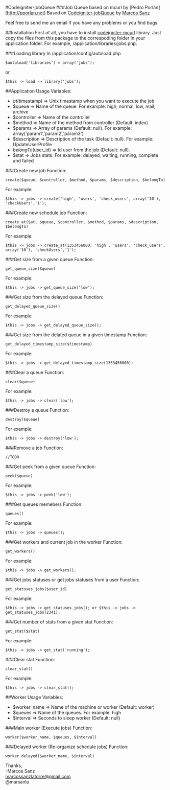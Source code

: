 #Codeigniter-jobQueue
###Job Queue based on mcurl
by [Pedro Porlán][http://pporlan.net]
Based on [Codeigniter-jobQueue](https://github.com/marsanla/Codeigniter-jobQueue) by [Marcos Sanz](http://www.mistersanz.com)

Feel free to send me an email if you have any problems or you find bugs.

##Installation
First of all, you have to install [codeigniter-mcurl](http://github.com/chadhutchins/codeigniter-mcurl) library.
Just copy the files from this package to the correspoding folder in your 
application folder.  For example, /application/libraries/jobs.php.  

###Loading library
In /application/config/autoload.php

    $autoload['libraries'] = array('jobs');

or

    $this -> load -> library('jobs');

##Application Usage 
Variables:
  * $at ($timestamp) => Unix timestamp when you want to execute the job
  * $queue => Name of the queue. For example: high, normal, low, mail, archive
  * $controller => Name of the controller 
  * $method => Name of the method from controller (Default: index)
  * $params => Array of params (Default: null). For example: array('param1','param2','param3')
  * $description => Description of the task (Default: null). For example: UpdateUserProfile
  * $belongTo ($user_id) => Id user from the job (Default: null).
  * $stat => Jobs stats. For example: delayed, waiting, running, complete and failed

###Create new job
Function:

    create($queue, $controller, $method, $params, $description, $belongTo)
   
For example:

    $this -> jobs -> create('high', 'users', 'check_users', array('10'), 'checkUsers','1');

###Create new  schedule job
Function:

    create_at($at, $queue, $controller, $method, $params, $description, $belongTo)
   
For example:

    $this -> jobs -> create_at(1353456000, 'high', 'users', 'check_users', array('10'), 'checkUsers','1');

###Get size from a given queue
Function:

    get_queue_size($queue)
   
For example:

    $this -> jobs -> get_queue_size('low');

###Get size from the delayed queue
Function:

    get_delayed_queue_size()
   
For example:

    $this -> jobs -> get_delayed_queue_size();

###Get size from the delated queue in a given timestamp
Function:

    get_delayed_timestamp_size($timestamp)
   
For example:

    $this -> jobs -> get_delayed_timestamp_size(1353456000);

###Clear a queue
Function:

    clear($queue)
   
For example:

    $this -> jobs -> clear('low');

###Destroy a queue
Function:

    destroy($queue)
   
For example:

    $this -> jobs -> destroy('low');

###Remove a job
Function:

    //TODO


###Get peek from a given queue
Function:

    peek($queue)
   
For example:

    $this -> jobs -> peek('low');

###Get queues memebers
Function:

    queues()
   
For example:

    $this -> jobs -> queues();

###Get workers and current job in the worker
Function:

    get_workers()
   
For example:

    $this -> jobs -> get_workers();

###Get jobs statuses or get jobs statuses from a user
Function:

    get_statuses_jobs($user_id)
   
For example:

    $this -> jobs -> get_statuses_jobs(); or $this -> jobs -> get_statuses_jobs(2341);

###Get number of stats from a given stat
Function:

    get_stat($stat)
   
For example:

    $this -> jobs -> get_stat('running');

###Clear stat
Function:

    clear_stat()
   
For example:

    $this -> jobs -> clear_stat();

##Worker Usage
Variables:
  * $worker_name => Name of the machine or worker (Default: worker)
  * $queues => Name of the queues. For example: high
  * $interval => Seconds to sleep worker (Default: null)

###Main worker (Execute jobs)
Function:

    worker($worker_name, $queues, $interval)

###Delayed worker (Re-organize schedule jobs)
Function:

    worker_delayed($worker_name, $interval)



Thanks,  
-Marcos Sanz  
 marcossanzlatorre@gmail.com  
 @marsanla
